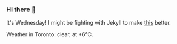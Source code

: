 ### Hi there :wave:

It's Wednesday! I might be fighting with Jekyll to make [this](https://swissclubtoronto.ca) better.

Weather in Toronto: clear, at +6°C.
